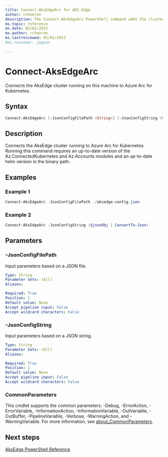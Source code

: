 ```yaml
---
title: Connect-AksEdgeArc for AKS Edge
author: rcheeran
description: The Connect-AksEdgeArc PowerShell command adds the cluster to Azure Arc.
ms.topic: reference
ms.date: 02/01/2023
ms.author: rcheeran 
ms.lastreviewed: 02/01/2023
#ms.reviewer: jeguan

---
```


# Connect-AksEdgeArc

Connects the AksEdge cluster running on this machine to Azure Arc for Kubernetes.

## Syntax

```powershell
Connect-AksEdgeArc [-JsonConfigFilePath <String>] [-JsonConfigString <String>] [<CommonParameters>]
```

## Description

Connects the AksEdge cluster running to Azure Arc for Kubernetes. Running this command requires an up-to-date version of the Az.ConnectedKubernetes and Az.Accounts modules and an up-to-date helm version in the binary path.


## Examples

### Example 1

```powershell
Connect-AksEdgeArc -JsonConfigFilePath ./aksedge-config.json
```

### Example 2

```powershell
Connect-AksEdgeArc -JsonConfigString ($jsonObj | ConvertTo-Json)
```

## Parameters

### -JsonConfigFilePath

 Input parameters based on a JSON file.

```yaml
Type: String
Parameter Sets: (All)
Aliases:

Required: True
Position: 1
Default value: None
Accept pipeline input: False
Accept wildcard characters: False
```

### -JsonConfigString

Input parameters based on a JSON string.

```yaml
Type: String
Parameter Sets: (All)
Aliases:

Required: True
Position: 1
Default value: None
Accept pipeline input: False
Accept wildcard characters: False
```


### CommonParameters

This cmdlet supports the common parameters: -Debug, -ErrorAction, -ErrorVariable, -InformationAction, -InformationVariable, -OutVariable, -OutBuffer, -PipelineVariable, -Verbose, -WarningAction, and -WarningVariable. For more information, see [about_CommonParameters](https://go.microsoft.com/fwlink/?LinkID=113216).

## Next steps

[AksEdge PowerShell Reference](./index.md)
